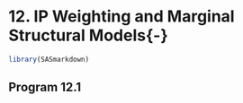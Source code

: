 # 12. IP Weighting and Marginal Structural Models{-}


```r
library(SASmarkdown)
```

## Program 12.1
